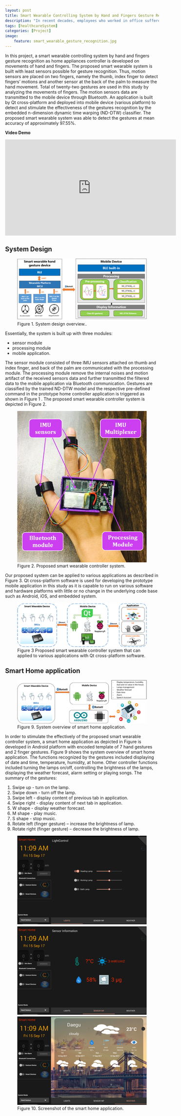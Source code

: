 ```yaml
---
layout: post
title: Smart Wearable Controlling System by Hand and Fingers Gesture Recognition
description: "In recent decades, employees who worked in office suffered from bone diseases and muscle stress, mainly due to improper sitting posture. This study is proposed to develop a novel body equilibrium correction to meet solve such issue."
tags: [healthcareSystem]
categories: [Project]
image:
    feature: smart_wearable_gesture_recognition.jpg
---
```


In this project, a smart wearable controlling system by hand and fingers gesture recognition as home appliances controller is developed on movements of hand and fingers. The proposed smart wearable system is built with least sensors possible for gesture recognition. Thus, motion sensors are placed on two fingers, namely the thumb, index finger to detect fingers’ motions and another sensor at the back of the palm to measure the hand movement. Total of twenty-two gestures are used in this study by analyzing the movements of fingers. The motion sensors data are transmitted to the mobile device through Bluetooth. An application is built by Qt cross-platform and deployed into mobile device (various platform) to detect and stimulate the effectiveness of the gestures recognition by the embedded n-dimension dynamic time warping (ND-DTW) classifier. The proposed smart wearable system was able to detect the gestures at mean accuracy of approximately 97.55%.

**Video Demo**

<iframe width="560" height="315" src="https://www.youtube.com/embed/xYD6fA76y_g" frameborder="0" allowfullscreen></iframe>

## System Design

<figure>
	<img src="/images/gesture_project/system_design.png" alt="">
    <figcaption><a title="Figure 1. System design overview."> Figure 1. System design overview..</a></figcaption>
</figure>

Essentially, the system is built up with three modules:
* sensor module
* processing module
* mobile application.

The sensor module consisted of three IMU sensors attached on thumb and index finger, and back of the palm are communicated with the processing module. The processing module remove the internal noises and motion artifact of the received sensors data and further transmitted the filtered data to the mobile application via Bluetooth communication. Gestures are classified by the trained ND-DTW model and the respective pre-defined command in the prototype home controller application is triggered as shown in Figure 1 . The proposed smart wearable controller system is depicted in Figure 2.

<figure>
	<img src="/images/gesture_project/Picture1.png" alt="">
    <figcaption><a title="Figure 2. Proposed smart wearable controller system."> Figure 2. Proposed smart wearable controller system.</a></figcaption>
</figure>

Our proposed system can be applied to various applications as described in Figure 3. Qt cross-platform software is used for developing the prototype mobile application in this study as it is capable to run on various software and hardware platforms with little or no change in the underlying code base such as Android, iOS, and embedded system.

<figure>
	<img src="/images/gesture_project/app_overview.png" alt="">
    <figcaption><a title="Figure 3 Proposed smart wearable controller system that can applied to various applications with Qt cross-platform software"> Figure 3 Proposed smart wearable controller system that can applied to various applications with Qt cross-platform software.</a></figcaption>
</figure>

## Smart Home application
<figure>
	<img src="/images/gesture_project/smart_home_application.png" alt="">
    <figcaption><a title="Figure 9. System overview of smart home application."> Figure 9. System overview of smart home application.</a></figcaption>
</figure>

In order to stimulate the effectively of the proposed smart wearable controller system, a smart home application as depicted in Figure is developed in Android platform with encoded template of  7 hand gestures and 2 finger gestures. Figure 9 shows the system overview of smart home application. The functions recognized by the gestures included displaying of date and time, temperature, humidity, at home. Other controller functions included turning the lamps on/off, controlling the brightness of the lamps, displaying the weather forecast, alarm setting or playing songs. The summary of the gestures:
1. Swipe up - turn on the lamp.
2. Swipe down - turn off the lamp.
3. Swipe left - display content of previous tab in application.
4. Swipe right - display content of next tab in application.
5. W shape - display weather forecast.
6. M shape - play music.
7. S shape - stop music.
8. Rotate left (finger gesture) – increase the brightness of lamp.
9. Rotate right (finger gesture) – decrease the brightness of lamp.
<figure>
	<img src="/images/gesture_project/application_interface.png" alt="">
    <figcaption><a title="Figure 10. Screenshot of the smart home application."> Figure 10. Screenshot of the smart home application.</a></figcaption>
</figure>

